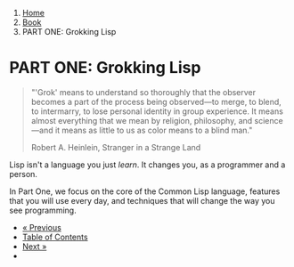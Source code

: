 <ol class="breadcrumb">
  <li><a href="/">Home</a></li>
  <li><a href="/book/">Book</a></li>
  <li class="active">PART ONE: Grokking Lisp</li>
</ol>

# PART ONE: Grokking Lisp

> "'Grok' means to understand so thoroughly that the observer becomes a part of the process being observed—to merge, to blend, to intermarry, to lose personal identity in group experience. It means almost everything that we mean by religion, philosophy, and science—and it means as little to us as color means to a blind man."
> <footer>Robert A. Heinlein, Stranger in a Strange Land</footer>

Lisp isn't a language you just *learn*.  It changes you, as a programmer and a person.

In Part One, we focus on the core of the Common Lisp language, features that you will use every day, and techniques that will change the way you see programming.

<ul class="pager">
  <li class="previous"><a href="/book/acknowledgements/">&laquo; Previous</a></li>
  <li><a href="/book/">Table of Contents</a></li>
  <li class="next"><a href="/book/1-01-00-lisp-bootcamp/">Next &raquo;</a><li>
</ul>
